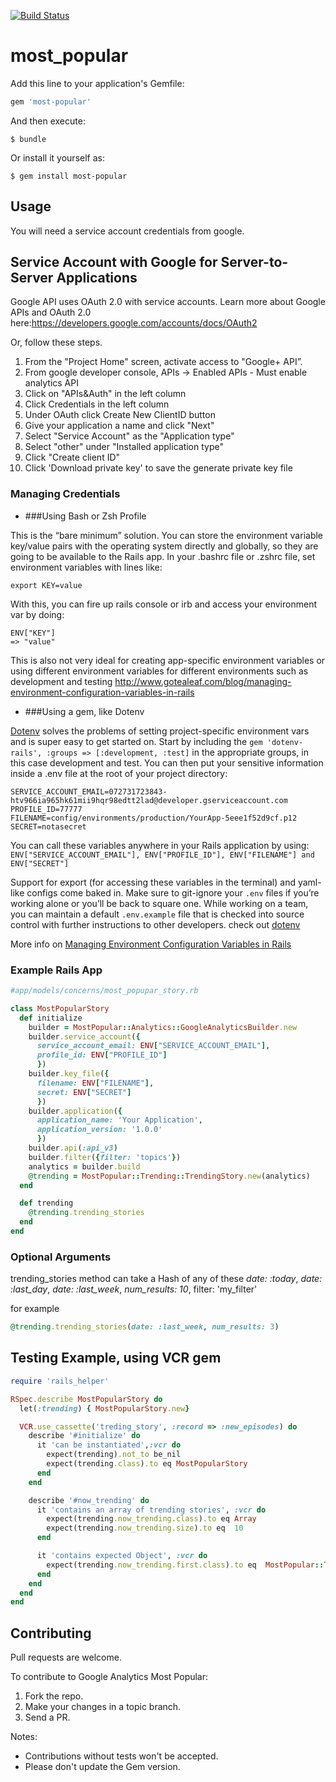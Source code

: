 [![Build Status](https://travis-ci.org/gambaroff/google-analytics-most-popular.svg?branch=master)](https://travis-ci.org/gambaroff/google-analytics-most-popular)
# most_popular

Add this line to your application's Gemfile:

```ruby
gem 'most-popular'
```

And then execute:

    $ bundle

Or install it yourself as:

    $ gem install most-popular

## Usage
You will need a service account credentials from google.

## Service Account with Google for Server-to-Server Applications
Google API uses OAuth 2.0 with service accounts. Learn more about Google APIs and OAuth 2.0 here:https://developers.google.com/accounts/docs/OAuth2

Or, follow these steps.

1. From the "Project Home" screen, activate access to "Google+ API”.
2. From google developer console, APIs -> Enabled APIs - Must enable analytics API
3. Click on "APIs&Auth" in the left column
4. Click  Credentials in the left column
5. Under OAuth click Create New ClientID button
6. Give your application a name and click "Next"
7. Select "Service Account" as the "Application type"
8. Select "other" under "Installed application type"
9. Click "Create client ID"
10. Click 'Download private key' to save the generate private key file


### Managing Credentials

* ###Using Bash or Zsh Profile

This is the “bare minimum” solution. You can store the environment variable key/value pairs with the operating system directly and globally, so they are going to be available to the Rails app. In your .bashrc file or .zshrc file, set environment variables with lines like:
```
export KEY=value
```

With this, you can fire up rails console or irb and access your environment var by doing:

```
ENV["KEY"]
=> "value"
```
This is also not very ideal for creating app-specific environment variables or using different environment variables for different environments such as development and testing
http://www.gotealeaf.com/blog/managing-environment-configuration-variables-in-rails

* ###Using a gem, like Dotenv

[Dotenv](https://github.com/bkeepers/dotenv) solves the problems of setting project-specific environment vars and is super easy to get started on. Start by including the ```gem 'dotenv-rails', :groups => [:development, :test]``` in the appropriate groups, in this case development and test. You can then put your sensitive information inside a .env file at the root of your project directory:

 ```
SERVICE_ACCOUNT_EMAIL=072731723843-htv966ia965hk61mii9hqr98edtt2lad@developer.gserviceaccount.com
PROFILE_ID=77777
FILENAME=config/environments/production/YourApp-5eee1f52d9cf.p12
SECRET=notasecret
```

You can call these variables anywhere in your Rails application by using: ```ENV["SERVICE_ACCOUNT_EMAIL"], ENV["PROFILE_ID"], ENV["FILENAME"] and ENV["SECRET"]```

Support for export (for accessing these variables in the terminal) and yaml-like configs come baked in. Make sure to git-ignore your ```.env``` files if you’re working alone or you’ll be back to square one. While working on a team, you can maintain a default ```.env.example``` file that is checked into source control with further instructions to other developers. check out  [dotenv](https://github.com/bkeepers/dotenv)

More info on [Managing Environment Configuration Variables in Rails](http://www.gotealeaf.com/blog/managing-environment-configuration-variables-in-rails)


### Example Rails App

```ruby
#app/models/concerns/most_popupar_story.rb

class MostPopularStory
  def initialize
    builder = MostPopular::Analytics::GoogleAnalyticsBuilder.new
    builder.service_account({
      service_account_email: ENV["SERVICE_ACCOUNT_EMAIL"],
      profile_id: ENV["PROFILE_ID"]
      })
    builder.key_file({
      filename: ENV["FILENAME"],
      secret: ENV["SECRET"]
      })
    builder.application({
      application_name: 'Your Application',
      application_version: '1.0.0'
      })
    builder.api(:api_v3)
    builder.filter({filter: 'topics'})
    analytics = builder.build
    @trending = MostPopular::Trending::TrendingStory.new(analytics)
  end

  def trending
    @trending.trending_stories
  end
end
```

### Optional Arguments

trending_stories method can take a Hash of  any of these *date: :today*, *date: :last_day*, *date: :last_week*, *num_results: 10*, filter: 'my_filter'

for example

```ruby
@trending.trending_stories(date: :last_week, num_results: 3)
```

## Testing Example,  using VCR gem
```ruby
require 'rails_helper'

RSpec.describe MostPopularStory do
  let(:trending) { MostPopularStory.new}

  VCR.use_cassette('treding_story', :record => :new_episodes) do
    describe '#initialize' do
      it 'can be instantiated',:vcr do
        expect(trending).not_to be_nil
        expect(trending.class).to eq MostPopularStory
      end
    end

    describe '#now_trending' do
      it 'contains an array of trending stories', :vcr do
        expect(trending.now_trending.class).to eq Array
        expect(trending.now_trending.size).to eq  10
      end

      it 'contains expected Object', :vcr do
        expect(trending.now_trending.first.class).to eq  MostPopular::Trending::ViewedStory
      end
    end
  end
end
```
## Contributing

Pull requests are welcome.

To contribute to Google Analytics Most Popular:

1. Fork the repo.
2. Make your changes in a topic branch.
3. Send a PR.

Notes:

* Contributions without tests won't be accepted.
* Please don't update the Gem version.

